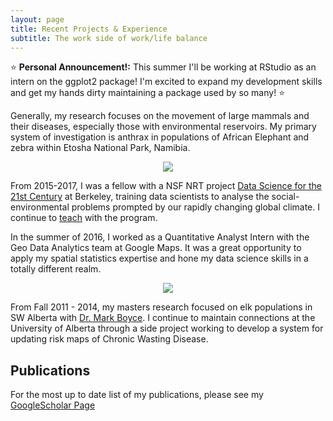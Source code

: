 ```yaml
---
layout: page
title: Recent Projects & Experience
subtitle: The work side of work/life balance
---
```


:star: **Personal Announcement!:** This summer I'll be working at RStudio as an intern on the ggplot2 package! I'm excited to expand my development skills and get my hands dirty maintaining a package used by so many! :star:

Generally, my research focuses on the movement of large mammals and their diseases, especially those with environmental reservoirs. My primary system of investigation is anthrax in populations of African Elephant and zebra within Etosha National Park, Namibia. 

<p align="center"><img src="https://dpseidel.github.io/img/elephants.jpg"/></p>

From 2015-2017, I was a fellow with a NSF NRT project [Data Science for the 21st Century](http://ds421.berkeley.edu/) at Berkeley, training data scientists to analyse the social-environmental problems prompted by our rapidly changing global climate. I continue to [teach](https://dpseidel.github.io/teaching) with the program.

In the summer of 2016, I worked as a Quantitative Analyst Intern with the Geo Data Analytics team at Google Maps. It was a great opportunity to apply my spatial statistics expertise and hone my data science skills in a totally different realm. 

<p align="center"><img src="https://dpseidel.github.io/img/map.jpg"/></p>

From Fall 2011 - 2014,  my masters research focused on elk populations in SW Alberta with [Dr. Mark Boyce](https://www.ualberta.ca/science/about-us/contact-us/faculty-directory/mark-boyce). I continue to maintain connections at the University of Alberta through a side project working to develop a system for updating risk maps of Chronic Wasting Disease. 

## Publications
For the most up to date list of my publications, please see my [GoogleScholar Page](https://scholar.google.com/citations?user=0BKLXCUAAAAJ)
